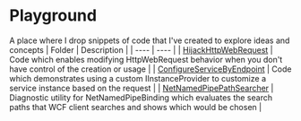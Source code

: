 # Playground
A place where I drop snippets of code that I've created to explore ideas and concepts
| Folder | Description |
| ---- | ---- |
| [HijackHttpWebRequest](HijackHttpWebRequest) | Code which enables modifying HttpWebRequest behavior when you don't have control of the creation or usage |
| [ConfigureServiceByEndpoint](ConfigureServiceByEndpoint) | Code which demonstrates using a custom IInstanceProvider to customize a service instance based on the request |
| [NetNamedPipePathSearcher](NetNamedPipePathSearcher) | Diagnostic utility for NetNamedPipeBinding which evaluates the search paths that WCF client searches and shows which would be chosen |

